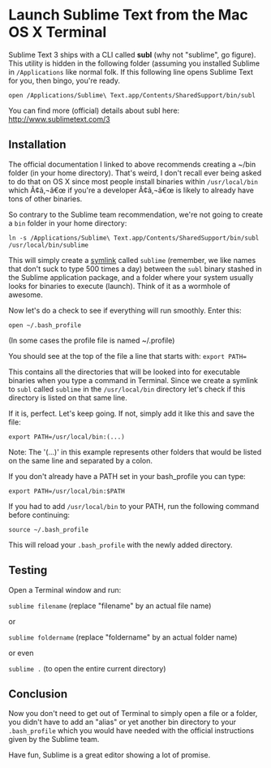 # Launch Sublime Text from the Mac OS X Terminal

Sublime Text 3 ships with a CLI called **subl** (why not "sublime", go figure). This utility is hidden in the following folder (assuming you installed Sublime in `/Applications` like normal folk. If this following line opens Sublime Text for you, then bingo, you're ready.

`open /Applications/Sublime\ Text.app/Contents/SharedSupport/bin/subl`

You can find more (official) details about subl here: http://www.sublimetext.com/3

## Installation

The official documentation I linked to above recommends creating a ~/bin folder (in your home directory). That's weird, I don't recall ever being asked to do that on OS X since most people install binaries within `/usr/local/bin` which Ã¢â‚¬â€œ if you're a developer Ã¢â‚¬â€œ is likely to already have tons of other binaries.

So contrary to the Sublime team recommendation, we're not going to create a `bin` folder in your home directory:

`ln -s /Applications/Sublime\ Text.app/Contents/SharedSupport/bin/subl /usr/local/bin/sublime`

This will simply create a [symlink](http://en.wikipedia.org/wiki/Symbolic_link) called `sublime` (remember, we like names that don't suck to type 500 times a day) between the `subl` binary stashed in the Sublime application package, and a folder where your system usually looks for binaries to execute (launch). Think of it as a wormhole of awesome.

Now let's do a check to see if everything will run smoothly. Enter this:

`open ~/.bash_profile`

(In some cases the profile file is named ~/.profile)

You should see at the top of the file a line that starts with:
`export PATH=`

This contains all the directories that will be looked into for executable binaries when you type a command in Terminal. Since we create a symlink to `subl` called `sublime` in the `/usr/local/bin` directory let's check if this directory is listed on that same line. 

If it is, perfect. Let's keep going. If not, simply add it like this and save the file:

`export PATH=/usr/local/bin:(...)`

Note: The '(...)' in this example represents other folders that would be listed on the same line and separated by a colon.

If you don't already have a PATH set in your bash_profile you can type:

`export PATH=/usr/local/bin:$PATH`

If you had to add `/usr/local/bin` to your PATH, run the following command before continuing:

`source ~/.bash_profile`

This will reload your `.bash_profile` with the newly added directory.

## Testing

Open a Terminal window and run:

`sublime filename` (replace "filename" by an actual file name)

or

`sublime foldername` (replace "foldername" by an actual folder name)

or even

`sublime .` (to open the entire current directory)

## Conclusion

Now you don't need to get out of Terminal to simply open a file or a folder, you didn't have to add an "alias" or yet another bin directory to your `.bash_profile` which you would have needed with the official instructions given by the Sublime team.

Have fun, Sublime is a great editor showing a lot of promise.
